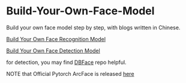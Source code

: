 # Build-Your-Own-Face-Model
Build your own face model step by step, with blogs written in Chinese.


[Build Your Own Face Recognition Model](./recognition)

[Build Your Own Face Detection Model](./detection)

for detection, you may find [DBFace](https://github.com/dlunion/DBFace) repo helpful.

NOTE that Official Pytorch ArcFace is released [here](https://github.com/deepinsight/insightface/tree/master/recognition/arcface_torch)
